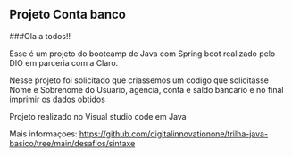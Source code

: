 ## Projeto Conta banco

###Ola a todos!!

Esse é um projeto do bootcamp de Java com Spring boot realizado pelo DIO em parceria com a Claro.

Nesse projeto foi solicitado que criassemos um codigo que solicitasse Nome e Sobrenome do Usuario, agencia, conta e saldo bancario e no final imprimir os dados obtidos

Projeto realizado no Visual studio code em Java

Mais informaçoes: https://github.com/digitalinnovationone/trilha-java-basico/tree/main/desafios/sintaxe

